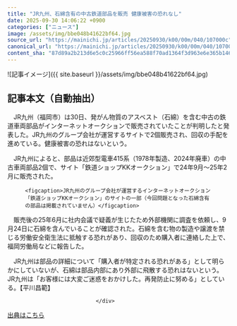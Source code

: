 ```yaml
---
title: "JR九州、石綿含有の中古鉄道部品を販売 健康被害の恐れなし"
date: 2025-09-30 14:06:22 +0900
categories: ["ニュース"]
image: /assets/img/bbe048b41622bf64.jpg
source_url: "https://mainichi.jp/articles/20250930/k00/00m/040/107000c"
canonical_url: "https://mainichi.jp/articles/20250930/k00/00m/040/107000c/"
content_sha: "87d89a2b213d6e5c0c25966ff56ea588f70ad1364f3d963e6e365b14693e49a4"
---
```


![記事イメージ]({{ site.baseurl }}/assets/img/bbe048b41622bf64.jpg)

## 記事本文（自動抽出）
<div><section class="articledetail-body" id="articledetail-body">






<p>　JR九州（福岡市）は30日、発がん物質のアスベスト（石綿）を含む中古の鉄道車両部品がインターネットオークションで販売されていたことが判明したと発表した。JR九州のグループ会社が運営するサイトで2個販売され、回収の手配を進めている。健康被害の恐れはないという。</p>

<p>　JR九州によると、部品は近郊型電車415系（1978年製造、2024年廃車）の中古車両部品2個で、サイト「鉄道ショップKKオークション」で24年9月～25年2月に販売された。</p>

	




<div class="articledetail-image-left">
  <figure>
    
    <figcaption>JR九州のグループ会社が運営するインターネットオークション「鉄道ショップKKオークション」のサイトの一部（今回問題となった石綿含有の部品は掲載されていません）</figcaption>
    
  </figure>
</div>

<p>　販売後の25年6月に社内会議で疑義が生じたため外部機関に調査を依頼し、9月24日に石綿を含んでいることが確認された。石綿を含む物の製造や譲渡を禁じる労働安全衛生法に抵触する恐れがあり、回収のため購入者に連絡した上で、福岡労働局などに報告した。</p>

<p>　JR九州は部品の詳細について「購入者が特定される恐れがある」として明らかにしていないが、石綿は部品内部にあり外部に飛散する恐れはないという。JR九州は「お客様には大変ご迷惑をおかけした。再発防止に努める」としている。【平川昌範】</p>


</section>






								</div>

[出典はこちら](https://mainichi.jp/articles/20250930/k00/00m/040/107000c)
